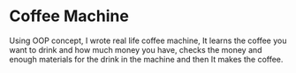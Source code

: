 # Coffee Machine

Using OOP concept, I wrote real life coffee machine, It learns the coffee you want to drink and how much money you have, checks the money and enough materials for the drink in the machine and then It makes the coffee. 